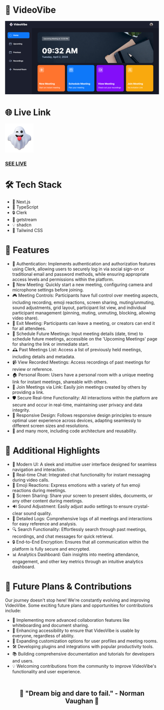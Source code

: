    <h1>🎥 VideoVibe </h1>
 
 <div style="text-align: center;">
    <img src="public/banner.png" alt="VideoVibe Logo" style="max-width: 100%;">
  </div>

  <h1>🌐 Live Link</h1>
  <img src="src/app/icon.png" alt="VideoVibe Logo" style="max-width: 100%;">

  
 ###  [SEE LIVE](https://video-vibe-stardust.vercel.app)
  
  <h1>🛠️ Tech Stack</h1>
  <ul>
    <li>🔗 Next.js</li>
    <li>📝 TypeScript</li>
    <li>🔒 Clerk</li>
    <li>🌊 getstream</li>
    <li>💡 shadcn</li>
    <li>🎨 Tailwind CSS</li>
  </ul>
  
  <h1>🔋 Features</h1>
  <ul>
    <li>🔑 Authentication: Implements authentication and authorization features using Clerk, allowing users to securely log in via social sign-on or traditional email and password methods, while ensuring appropriate access levels and permissions within the platform.</li>
    <li>🚀 New Meeting: Quickly start a new meeting, configuring camera and microphone settings before joining.</li>
    <li>🎮 Meeting Controls: Participants have full control over meeting aspects, including recording, emoji reactions, screen sharing, muting/unmuting, sound adjustments, grid layout, participant list view, and individual participant management (pinning, muting, unmuting, blocking, allowing video share).</li>
    <li>🚪 Exit Meeting: Participants can leave a meeting, or creators can end it for all attendees.</li>
    <li>📅 Schedule Future Meetings: Input meeting details (date, time) to schedule future meetings, accessible on the 'Upcoming Meetings' page for sharing the link or immediate start.</li>
    <li>🕰️ Past Meetings List: Access a list of previously held meetings, including details and metadata.</li>
    <li>📹 View Recorded Meetings: Access recordings of past meetings for review or reference.</li>
    <li>🏠 Personal Room: Users have a personal room with a unique meeting link for instant meetings, shareable with others.</li>
    <li>🔗 Join Meetings via Link: Easily join meetings created by others by providing a link.</li>
    <li>🛡️ Secure Real-time Functionality: All interactions within the platform are secure and occur in real-time, maintaining user privacy and data integrity.</li>
    <li>📱 Responsive Design: Follows responsive design principles to ensure optimal user experience across devices, adapting seamlessly to different screen sizes and resolutions.</li>
    <li>🧩 and many more, including code architecture and reusability.</li>
  </ul>

  <h1>🎉 Additional Highlights</h1>
  <ul>
    <li>🚀 Modern UI: A sleek and intuitive user interface designed for seamless navigation and interaction.</li>
    <li>💬 Real-time Chat: Integrated chat functionality for instant messaging during video calls.</li>
    <li>🌟 Emoji Reactions: Express emotions with a variety of fun emoji reactions during meetings.</li>
    <li>🎥 Screen Sharing: Share your screen to present slides, documents, or any other content during meetings.</li>
    <li>🔊 Sound Adjustment: Easily adjust audio settings to ensure crystal-clear sound quality.</li>
    <li>📜 Detailed Logs: Comprehensive logs of all meetings and interactions for easy reference and analysis.</li>
    <li>🔍 Search Functionality: Effortlessly search through past meetings, recordings, and chat messages for quick retrieval.</li>
    <li>🔒 End-to-End Encryption: Ensures that all communication within the platform is fully secure and encrypted.</li>
    <li>📊 Analytics Dashboard: Gain insights into meeting attendance, engagement, and other key metrics through an intuitive analytics dashboard.</li>
  </ul>

  <h1>🚀 Future Plans & Contributions</h1>
  <p>Our journey doesn't stop here! We're constantly evolving and improving VideoVibe. Some exciting future plans and opportunities for contributions include:</p>
  <ul>
    <li>🔨 Implementing more advanced collaboration features like whiteboarding and document sharing.</li>
    <li>🌱 Enhancing accessibility to ensure that VideoVibe is usable by everyone, regardless of ability.</li>
    <li>🎨 Expanding customization options for user profiles and meeting rooms.</li>
    <li>🛠️ Developing plugins and integrations with popular productivity tools.</li>
    <li>📚 Building comprehensive documentation and tutorials for developers and users.</li>
    <li>💡 Welcoming contributions from the community to improve VideoVibe's functionality and user experience.</li>
  </ul>

  <div style="text-align: center; margin-top: 50px;">
    <h2>🚀 "Dream big and dare to fail." - Norman Vaughan 🌟</h2>
  </div>
